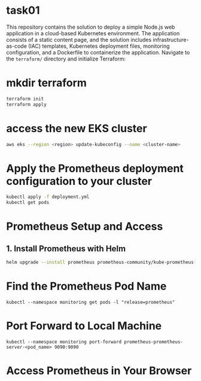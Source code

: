 # task01
This repository contains the solution to deploy a simple Node.js web application in a cloud-based Kubernetes environment. The application consists of a static content page, and the solution includes infrastructure-as-code (IAC) templates, Kubernetes deployment files, monitoring configuration, and a Dockerfile to containerize the application.
Navigate to the `terraform/` directory and initialize Terraform:
# mkdir terraform
```bash
terraform init
terraform apply
```
# access the new EKS cluster
```bash
aws eks --region <region> update-kubeconfig --name <cluster-name>
```
# Apply the Prometheus deployment configuration to your cluster
```bash
kubectl apply -f deployment.yml
kubectl get pods
```
# Prometheus Setup and Access
## 1. Install Prometheus with Helm
```bash
helm upgrade --install prometheus prometheus-community/kube-prometheus-stack --namespace monitoring --create-namespace --wait
```
# Find the Prometheus Pod Name
```
kubectl --namespace monitoring get pods -l "release=prometheus"
```
#   Port Forward to Local Machine
```
kubectl --namespace monitoring port-forward prometheus-prometheus-server-<pod_name> 9090:9090
```
# Access Prometheus in Your Browser
